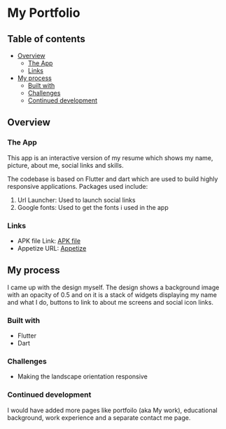 # My Portfolio 

## Table of contents

- [Overview](#overview)
  - [The App](#the-app)
  - [Links](#links)
- [My process](#my-process)
  - [Built with](#built-with)
  - [Challenges](#challenges)
  - [Continued development](#continued-development)

## Overview

### The App

This app is an interactive version of my resume which shows my name, picture, about me, social links and skills.

The codebase is based on Flutter and dart which are used to build highly responsive applications.
Packages used include:
 1. Url Launcher: Used to launch social links 
 2. Google fonts: Used to get the fonts i used in the app



### Links

- APK file Link: [APK file](https://github.com/Wowo-chukwudi/product-preview)
- Appetize URL: [Appetize](https://wowo-chukwudi.github.io/product-preview/)

## My process

I came up with the design myself. The design shows a background image with an opacity of 0.5 and on it is a stack of widgets displaying my name and what I do, buttons to link to about me screens and social icon links.

### Built with

- Flutter
- Dart

### Challenges

- Making the landscape orientation responsive

### Continued development

I would have added more pages like portfoilo (aka My work), educational background, work experience and a separate contact me page.



